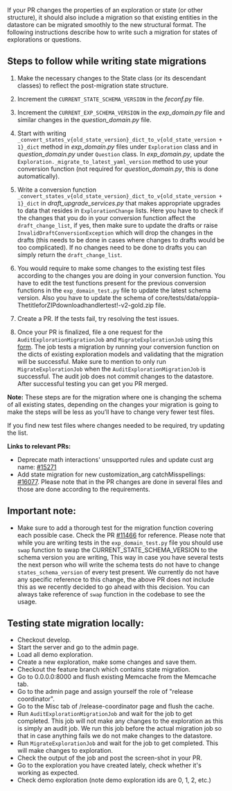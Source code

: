 If your PR changes the properties of an exploration or state (or other structure), it should also include a migration so that existing entities in the datastore can be migrated smoothly to the new structural format. The following instructions describe how to write such a migration for states of explorations or questions.

## Steps to follow while writing state migrations
1. Make the necessary changes to the State class (or its descendant classes) to reflect the post-migration state structure.
2. Increment the `CURRENT_STATE_SCHEMA_VERSION` in the _feconf.py_ file.
3. Increment the `CURRENT_EXP_SCHEMA_VERSION` in the _exp_domain.py_ file and similar changes in the _question_domain.py_ file.
4. Start with writing `_convert_states_v{old_state_version}_dict_to_v{old_state_version + 1}_dict` method in _exp_domain.py_ files under `Exploration` class and in _question_domain.py_ under `Question` class. In _exp_domain.py_, update the `Exploration._migrate_to_latest_yaml_version` method to use your conversion function (not required for _question_domain.py_, this is done automatically).
5. Write a conversion function `_convert_states_v{old_state_version}_dict_to_v{old_state_version + 1}_dict` in _draft_upgrade_services.py_ that makes appropriate upgrades to data that resides in `ExplorationChange` lists. Here you have to check if the changes that you do in your conversion function affect the `draft_change_list`, if yes, then make sure to update the drafts or raise `InvalidDraftConversionException` which will drop the changes in the drafts (this needs to be done in cases where changes to drafts would be too complicated). If no changes need to be done to drafts you can simply return the `draft_change_list`.
6. You would require to make some changes to the existing test files according to the changes you are doing in your conversion function. You have to edit the test functions present for the previous conversion functions in the `exp_domain_test.py` file to update the latest schema version. Also you have to update the schema of core/tests/data/oppia-ThetitleforZIPdownloadhandlertest!-v2-gold.zip file.

7. Create a PR. If the tests fail, try resolving the test issues.
8. Once your PR is finalized, file a one request for the `AuditExplorationMigrationJob` and `MigrateExplorationJob` using this [form](https://docs.google.com/forms/d/e/1FAIpQLSfvYWscAn18ok06An1oQ54h1VmBHfCX8uuuV01kIvY9WX0-Ug/viewform). The job tests a migration by running your conversion function on the dicts of existing exploration models and validating that the migration will be successful. Make sure to mention to only run `MigrateExplorationJob` when the `AuditExplorationMigrationJob` is successful. The audit job does not commit changes to the datastore. After successful testing you can get you PR merged.

**Note:** These steps are for the migration where one is changing the schema of all existing states, depending on the changes your migration is going to make the steps will be less as you’ll have to change very fewer test files.

If you find new test files where changes needed to be required, try updating the list.

**Links to relevant PRs:**
 - Deprecate math interactions' unsupported rules and update cust arg name: [#15271](https://github.com/oppia/oppia/pull/15271)
 - Add state migration for new customization_arg catchMisspellings: [#16077](https://github.com/oppia/oppia/pull/16077). Please note that in the PR changes are done in several files and those are done according to the requirements.

## Important note:

- Make sure to add a thorough test for the migration function covering each possible case. Check the PR [#11466](https://github.com/oppia/oppia/pull/11466/files) for reference. Please note that while you are writing tests in the `exp_domain_test.py` file you should use `swap` function to swap the CURRENT_STATE_SCHEMA_VERSION to the schema version you are writing, This way in case you have several tests the next person who will write the schema tests do not have to change `states_schema_version` of every test present. We currently do not have any specific reference to this change, the above PR does not include this as we recently decided to go ahead with this decision. You can always take reference of `swap` function in the codebase to see the usage.

## Testing state migration locally:

- Checkout develop.
- Start the server and go to the admin page.
- Load all demo exploration.
- Create a new exploration, make some changes and save them.
- Checkout the feature branch which contains state migration.
- Go to 0.0.0.0:8000 and flush existing Memcache from the Memcache tab.
- Go to the admin page and assign yourself the role of "release coordinator".
- Go to the Misc tab of /release-coordinator page and flush the cache.
- Run `AuditExplorationMigrationJob` and wait for the job to get completed. This job will not make any changes to the exploration as this is simply an audit job. We run this job before the actual migration job so that in case anything fails we do not make changes to the datastore.
- Run `MigrateExplorationJob` and wait for the job to get completed. This will make changes to exploration.
- Check the output of the job and post the screen-shot in your PR.
- Go to the exploration you have created lately, check whether it's working as expected.
- Check demo exploration (note demo exploration ids are 0, 1, 2, etc.)